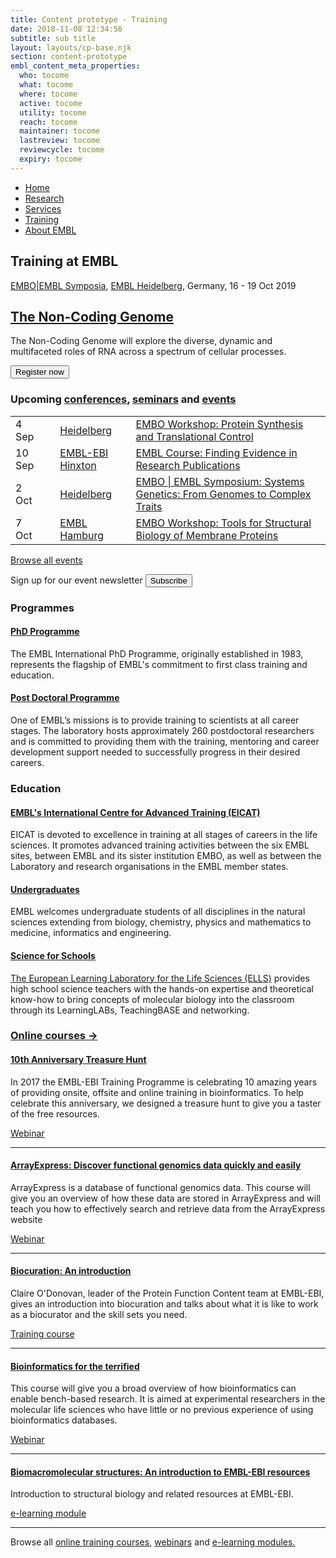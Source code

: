 ```yaml
---
title: Content prototype - Training
date: 2018-11-08 12:34:56
subtitle: sub title
layout: layouts/cp-base.njk
section: content-prototype
embl_content_meta_properties:
  who: tocome
  what: tocome
  where: tocome
  active: tocome
  utility: tocome
  reach: tocome
  maintainer: tocome
  lastreview: tocome
  reviewcycle: tocome
  expiry: tocome
---
```



<section class="cp-container vf-grid vf-grid__col-1">
  <nav class="vf-navigation vf-navigation--global">
    <ul class="vf-navigation__list | vf-list--inline">
      <li class="vf-navigation__item"><a href="../index.html" class="vf-navigation__link">Home</a></li>
      <li class="vf-navigation__item"><a href="../research/index.html" class="vf-navigation__link">Research</a></li>
      <li class="vf-navigation__item"><a href="../services/index.html" class="vf-navigation__link">Services</a></li>
      <li class="vf-navigation__item"><a href="../training/index.html" class="vf-navigation__link">Training</a></li>
      <li class="vf-navigation__item"><a href="../about/index.html" class="vf-navigation__link">About EMBL</a></li>
    </ul>
  </nav>
</section>

<section class="cp-container vf-grid vf-grid__col-1">
  <h1>Training at EMBL</h1>
</section>

<section class="cp-container vf-grid vf-grid__col-1">
<div>
<div class="cp-box cp-promo">
  <p class="meta"><a href="#">EMBO|EMBL Symposia</a>, <a href="#">EMBL Heidelberg</a>, Germany, 16 - 19 Oct 2019</p>
  <h2><a href="#">The Non-Coding Genome</a></h2>
  <p>The Non-Coding Genome  will explore the diverse, dynamic and multifaceted roles of RNA across a spectrum of cellular processes.</p>
  <button class="vf-button">Register now</button>
</div>

<h3>Upcoming <a href="#">conferences</a>, <a href="#">seminars</a> and <a href="#">events</a></h3>
<table>
  <tbody>
    <tr>
      <td><span class="cp-meta">4 Sep</span><td>
      <td><a href="#" class="cp-meta">Heidelberg</a></td>
      <td><a href="#">EMBO Workshop: Protein Synthesis and Translational Control</a></td>
    </tr>
    <tr>
      <td><span class="cp-meta">10 Sep</span><td>
      <td><a href="#" class="cp-meta">EMBL-EBI Hinxton</a></td>
      <td><a href="#">EMBL Course: Finding Evidence in Research Publications</a></td>
    </tr>
    <tr>
      <td><span class="cp-meta">2 Oct</span><td>
      <td><a href="#" class="cp-meta">Heidelberg</a></td>
      <td><a href="#">EMBO | EMBL Symposium: Systems Genetics: From Genomes to Complex Traits</a></td>
    </tr>
    <tr>
      <td><span class="cp-meta">7 Oct</span><td>
      <td><a href="#" class="cp-meta">EMBL Hamburg</a></td>
      <td><a href="#">EMBO Workshop: Tools for Structural Biology of Membrane Proteins</a></td>
    </tr>
  </tbody>
</table>
<p><a href="#">Browse all events</a></p>
<p>Sign up for our event newsletter <button class="vf-button">Subscribe</button><p>
</div>
</section>

<section class="cp-container vf-grid vf-grid__col-1">
<div>
  <h3>Programmes</h3>
  <div class="vf-grid vf-grid__col-2">
    <div>
      <h4><a href="#">PhD Programme</a></h4>
      <p>The EMBL International PhD Programme, originally established in 1983, represents the flagship of EMBL's commitment to first class training and education.</p>
    </div>
    <div>
      <h4><a href="#">Post Doctoral Programme</a></h4>
      <p>One of EMBL’s missions is to provide training to scientists at all career stages. The laboratory hosts approximately 260 postdoctoral researchers and is committed to providing them with the training, mentoring and career development support needed to successfully progress in their desired careers. </p>
    </div>
  </div>
</div>
</section>

<section class="cp-container vf-grid vf-grid__col-1">
<div>
  <h3>Education</h3>
  <div class="vf-grid vf-grid__col-3">
    <div>
      <h4><a href="#">EMBL's International Centre for Advanced Training (EICAT)</a></h4>
      <p>EICAT is devoted to excellence in training at all stages of careers in the life sciences. It promotes advanced training activities between the six EMBL sites, between EMBL and its sister institution EMBO, as well as between the Laboratory and research organisations in the EMBL member states.</p>
    </div>
    <div>
      <h4><a href="#">Undergraduates</a></h4>
      <p>EMBL welcomes undergraduate students of all disciplines in the natural sciences extending from biology, chemistry, physics and mathematics to medicine, informatics and engineering.</p>
    </div>
    <div>
      <h4><a href="#">Science for Schools</a></h4>
      <p><a href="#">The European Learning Laboratory for the Life Sciences (ELLS)</a> provides high school science teachers with the hands-on expertise and theoretical know-how to bring concepts of molecular biology into the classroom through its LearningLABs, TeachingBASE and networking.</p>
    </div>
  </div>
</div>
</section>

<section class="cp-container vf-grid vf-grid__col-1">
<div>
  <h3><a href="#">Online courses &rarr;</a></h3>
  <div class="vf-grid vf-grid__col-1">
    <h4><a href="#">10th Anniversary Treasure Hunt</a></h4>
    <p>In 2017 the EMBL-EBI Training Programme is celebrating 10 amazing years of providing onsite, offsite and online training in bioinformatics. To help celebrate this anniversary, we designed a treasure hunt to give you a taster of the free resources.</p>
    <p class="meta"><a href="#">Webinar</a></p>
    <hr />
    <h4><a href="#">ArrayExpress: Discover functional genomics data quickly and easily</a></h4>
    <p>ArrayExpress is a database of functional genomics data. This course will give you an overview of how these data are stored in ArrayExpress and will teach you how to effectively search and retrieve data from the ArrayExpress website </p>
    <p class="meta"><a href="#">Webinar</a></p>
    <hr />
    <h4><a href="#">Biocuration: An introduction</a></h4>
    <p>Claire O'Donovan, leader of the Protein Function Content team at EMBL-EBI, gives an introduction into biocuration and talks about what it is like to work as a biocurator and the skill sets you need. </p>
    <p class="meta"><a href="#">Training course</a></p>
    <hr />
    <h4><a href="#">Bioinformatics for the terrified</a></h4>
    <p>This course will give you a broad overview of how bioinformatics can enable bench-based research. It is aimed at experimental researchers in the molecular life sciences who have little or no previous experience of using bioinformatics databases.</p>
    <p class="meta"><a href="#">Webinar</a></p>
    <hr />
    <h4><a href="#">Biomacromolecular structures: An introduction to EMBL-EBI resources</a></h4>
    <p>Introduction to structural biology and related resources at EMBL-EBI.</p>
    <p class="meta"><a href="#">e-learning module</a></p>
    <hr />
    <p class="cp-box">Browse all <a href="#">online training courses</a>, <a href="#">webinars</a> and <a href="#">e-learning modules.</a></p>
  </div>
</div>
</section>
